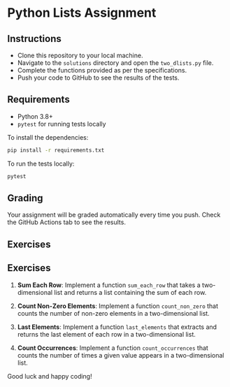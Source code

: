 
# Python Lists Assignment

## Instructions

- Clone this repository to your local machine.
- Navigate to the `solutions` directory and open the `two_dlists.py` file.
- Complete the functions provided as per the specifications.
- Push your code to GitHub to see the results of the tests.

## Requirements

- Python 3.8+
- `pytest` for running tests locally

To install the dependencies:

```bash
pip install -r requirements.txt
```

To run the tests locally:

```bash
pytest
```

## Grading

Your assignment will be graded automatically every time you push. Check the GitHub Actions tab to see the results.

## Exercises

## Exercises

1. **Sum Each Row**: Implement a function `sum_each_row` that takes a two-dimensional list and returns a list containing the sum of each row.

2. **Count Non-Zero Elements**: Implement a function `count_non_zero` that counts the number of non-zero elements in a two-dimensional list.

3. **Last Elements**: Implement a function `last_elements` that extracts and returns the last element of each row in a two-dimensional list.

4. **Count Occurrences**: Implement a function `count_occurrences` that counts the number of times a given value appears in a two-dimensional list.

Good luck and happy coding!


